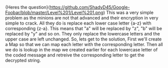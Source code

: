   {Heres the question}(https://github.com/ShadyD45/Google-Foobar/blob/master/Level%201/Level%201.png)
  This was a very simple problem as the minions are not that advanced and their encryption in very simple to crack. All they do is replace each lower case letter {a-z} with corresponding {z-a}. This means that "a" will be replaced by "z", "b" will be replaced by "y" and so on. They only replace the lowercase letters and the upper case are left unchanged.
  So, lets get to the solution, First we'll create a Map so that we can map each letter with the corresponding letter. Then all we do is lookup in the map we created earlier for each lowercase letter of the coded message and retreive the corresponding letter to get the decrypted string.
